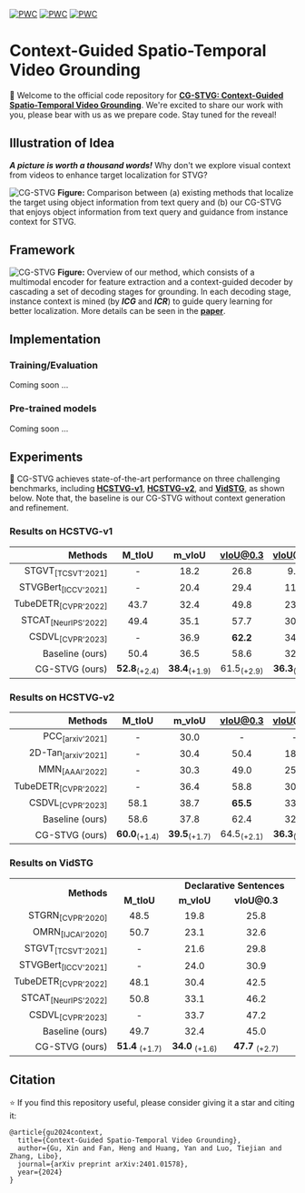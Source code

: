 [![PWC](https://img.shields.io/badge/State_of_the_Art-STVG_on_HCSTVGv1-orange?logo=AMP)](https://paperswithcode.com/sota/spatio-temporal-video-grounding-on-hc-stvg1)
[![PWC](https://img.shields.io/badge/State_of_the_Art-STVG_on_HCSTVGv2-pink?logo=AMP)](https://paperswithcode.com/sota/spatio-temporal-video-grounding-on-hc-stvg2)
[![PWC](https://img.shields.io/badge/State_of_the_Art-STVG_on_VidSTG-yellow?logo=AMP)](https://paperswithcode.com/sota/spatio-temporal-video-grounding-on-vidstg)

# Context-Guided Spatio-Temporal Video Grounding
🔮 Welcome to the official code repository for [**CG-STVG: Context-Guided Spatio-Temporal Video Grounding**](https://arxiv.org/abs/2401.01578). We're excited to share our work with you, please bear with us as we prepare code. Stay tuned for the reveal!

## Illustration of Idea
***A picture is worth a thousand words!*** Why don't we explore visual context from videos to enhance target localization for STVG?

![CG-STVG](https://github.com/HengLan/CGSTVG/blob/main/assets/idea.png)
**Figure:** Comparison between (a) existing methods that localize the target using object information from text query and (b) our CG-STVG
that enjoys object information from text query and guidance from instance context for STVG. 

## Framework
![CG-STVG](https://github.com/HengLan/CGSTVG/blob/main/assets/framework.png)
**Figure:** Overview of our method, which consists of a multimodal encoder for feature extraction and a context-guided decoder by cascading
a set of decoding stages for grounding. In each decoding stage, instance context is mined (by ***ICG*** and ***ICR***) to guide query learning for better localization. More details can be seen in the [**paper**](https://arxiv.org/abs/2401.01578).

## Implementation
### Training/Evaluation
Coming soon ...

### Pre-trained models
Coming soon ...

## Experiments
🎏 CG-STVG achieves state-of-the-art performance on three challenging benchmarks, including [**HCSTVG-v1**](https://github.com/tzhhhh123/HC-STVG), [**HCSTVG-v2**](https://github.com/tzhhhh123/HC-STVG), and [**VidSTG**](https://github.com/Guaranteer/VidSTG-Dataset), as shown below. Note that, the baseline is our CG-STVG without context generation and refinement.

### Results on HCSTVG-v1
|  Methods   | M_tIoU | m_vIoU | vIoU@0.3 | vIoU@0.5  |
|  ----:  | :----:  | :----: | :----: | :----: |
|STGVT<sub>[TCSVT'2021]</sub> | - |  18.2 | 26.8 | 9.5|
|STVGBert<sub>[ICCV'2021]</sub> | - | 20.4 | 29.4 |  11.3|
|TubeDETR<sub>[CVPR'2022]</sub> | 43.7 | 32.4 | 49.8 | 23.5|
|STCAT<sub>[NeurIPS'2022]</sub> | 49.4 | 35.1 | 57.7 | 30.1|
|CSDVL<sub>[CVPR'2023]</sub> | - | 36.9 | **62.2** | 34.8|
|Baseline (ours) | 50.4 | 36.5 | 58.6 | 32.3 |
|CG-STVG (ours)|**52.8**<sub>(+2.4)</sub> | **38.4**<sub>(+1.9)</sub> | 61.5<sub>(+2.9)</sub> | **36.3**<sub>(+4.0)</sub>|

### Results on HCSTVG-v2
|  Methods   | M_tIoU | m_vIoU | vIoU@0.3 | vIoU@0.5  |
|  ----:  | :----:  | :----: | :----: | :----: |
|PCC<sub>[arxiv'2021]</sub> | - |  30.0 | - | - |
|2D-Tan<sub>[arxiv'2021]</sub>  | - | 30.4 |  50.4 | 18.8 |
|MMN<sub>[AAAI'2022]</sub> | - | 30.3 | 49.0 | 25.6|
|TubeDETR<sub>[CVPR'2022]</sub> | - | 36.4 | 58.8 | 30.6|
|CSDVL<sub>[CVPR'2023]</sub> | 58.1 | 38.7 | **65.5** | 33.8|
|Baseline (ours) | 58.6 | 37.8 | 62.4 | 32.1|
|CG-STVG (ours) | **60.0**<sub>(+1.4)</sub> | **39.5**<sub>(+1.7)</sub> | 64.5<sub>(+2.1)</sub> | **36.3**<sub>(+4.2)</sub>|

### Results on VidSTG
<table>
  <tr>
    <td rowspan="2" align="right"><b>Methods</b></td>
    <td colspan="4" align="center"><b>Declarative Sentences</b></td>
    <td colspan="4" align="center"><b>Interrogative Sentences</b></td>
  </tr>
  <tr>
    <td align="center">&nbsp;&nbsp;&nbsp;<b>M_tIoU</b>&nbsp;&nbsp;&nbsp;</td>
    <td align="center">&nbsp;&nbsp;&nbsp;<b>m_vIoU</b>&nbsp;&nbsp;&nbsp;</td>
    <td align="center">&nbsp;&nbsp;&nbsp;<b>vIoU@0.3</b>&nbsp;&nbsp;&nbsp;</td>
    <td align="center">&nbsp;&nbsp;&nbsp;<b>vIoU@0.5</b>&nbsp;&nbsp;&nbsp;</td>
    <td align="center">&nbsp;&nbsp;&nbsp;<b>M_tIoU</b>&nbsp;&nbsp;&nbsp;</td>
    <td align="center">&nbsp;&nbsp;&nbsp;<b>m_vIoU</b>&nbsp;&nbsp;&nbsp;</td>
    <td align="center">&nbsp;&nbsp;&nbsp;<b>vIoU@0.3</b>&nbsp;&nbsp;&nbsp;</td>
    <td align="center">&nbsp;&nbsp;&nbsp;<b>vIoU@0.5</b>&nbsp;&nbsp;&nbsp;</td>
  </tr>
  <tr>
    <td align="right">STGRN<sub>[CVPR'2020]</sub></td>
    <td align="center">48.5</td>
    <td align="center">19.8</td>
    <td align="center">25.8</td>
    <td align="center">14.6</td>
    <td align="center">47.0 </td>    
    <td align="center">18.3</td>
    <td align="center">21.1</td>
    <td align="center">12.8</td>
  </tr>
  <tr>
    <td align="right">OMRN<sub>[IJCAI'2020]</sub></td>
    <td align="center">50.7</td>
    <td align="center">23.1</td>
    <td align="center">32.6</td>
    <td align="center">16.4</td>
    <td align="center">49.2</td>    
    <td align="center">20.6</td>
    <td align="center">28.4</td>
    <td align="center">14.1</td>
  </tr>
  <tr>
    <td align="right">STGVT<sub>[TCSVT'2021]</sub></td>
    <td align="center">-</td>
    <td align="center">21.6</td>
    <td align="center">29.8</td>
    <td align="center">18.9</td>
    <td align="center">-</td>    
    <td align="center">-</td>
    <td align="center">-</td>
    <td align="center">-</td>
  </tr>
  <tr>
    <td align="right">STVGBert<sub>[ICCV'2021]</sub></td>
    <td align="center">-</td>
    <td align="center">24.0</td>
    <td align="center">30.9</td>
    <td align="center">18.4</td>
    <td align="center">-</td>    
    <td align="center">22.5</td>
    <td align="center">26.0</td>
    <td align="center">16.0</td>
  </tr>
  <tr>
    <td align="right">TubeDETR<sub>[CVPR'2022]</sub></td>
    <td align="center">48.1</td>
    <td align="center">30.4</td>
    <td align="center">42.5</td>
    <td align="center">28.2</td>
    <td align="center">46.9</td>    
    <td align="center">25.7</td>
    <td align="center">35.7</td>
    <td align="center">23.2</td>
  </tr>
  <tr>
    <td align="right">STCAT<sub>[NeurIPS'2022]</sub></td>
    <td align="center">50.8</td>
    <td align="center">33.1</td>
    <td align="center">46.2</td>
    <td align="center">32.6</td>
    <td align="center">49.7</td>    
    <td align="center">28.2</td>
    <td align="center">39.2</td>
    <td align="center">26.6</td>
  </tr>
  <tr>
    <td align="right">CSDVL<sub>[CVPR'2023]</sub></td>
    <td align="center">-</td>
    <td align="center">33.7</td>
    <td align="center">47.2</td>
    <td align="center">32.8</td>
    <td align="center">-</td>    
    <td align="center">28.5</td>
    <td align="center">39.9</td>
    <td align="center">26.2</td>
  </tr>
  <tr>
    <td align="right">Baseline (ours)</td>
    <td align="center">49.7</td>
    <td align="center">32.4</td>
    <td align="center">45.0</td>
    <td align="center">31.4</td>
    <td align="center">48.8</td>    
    <td align="center">27.7</td>
    <td align="center">38.7</td>
    <td align="center">25.6</td>
  </tr>
  <tr>
    <td align="right">CG-STVG (ours)</td>
    <td align="center"><b>51.4</b> <sub>(+1.7)</sub></td>
    <td align="center"><b>34.0</b> <sub>(+1.6)</sub></td>
    <td align="center"><b>47.7</b> <sub>(+2.7)</sub></td>
    <td align="center"><b>33.1</b> <sub>(+1.7)</sub></td>
    <td align="center"><b>49.9</b> <sub>(+1.1)</sub></td>    
    <td align="center"><b>29.0</b> <sub>(+1.3)</sub></td>
    <td align="center"><b>40.5</b> <sub>(+1.8)</sub></td>
    <td align="center"><b>27.5</b> <sub>(+1.9)</sub></td>
  </tr>
</table>

## Citation
⭐ If you find this repository useful, please consider giving it a star and citing it:
```
@article{gu2024context,
  title={Context-Guided Spatio-Temporal Video Grounding},
  author={Gu, Xin and Fan, Heng and Huang, Yan and Luo, Tiejian and Zhang, Libo},
  journal={arXiv preprint arXiv:2401.01578},
  year={2024}
}
```
